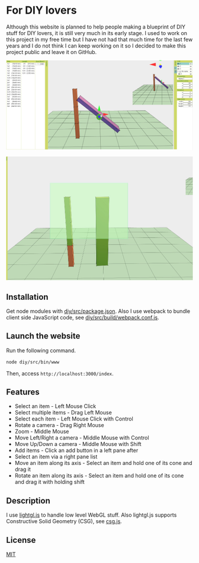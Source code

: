 # For DIY lovers

Although this website is planned to help people making a blueprint of DIY stuff for DIY lovers, it is still very much in its early stage. I used to work on this project in my free time but I have not had that much time for the last few years and I do not think I can keep working on it so I decided to make this project public and leave it on GitHub.

![Screen Shot 1](diy1.jpg)

![Screen Shot 2](diy2.jpg)

## Installation

Get node modules with [diy/src/package.json](./src/package.json). Also I use webpack to bundle client side JavaScript code, see [diy/src/build/webpack.conf.js](./src/build/webpack.conf.js).

## Launch the website

Run the following command.

```bash
node diy/src/bin/www
```
Then, access `http://localhost:3000/index`.

## Features

* Select an item - Left Mouse Click
* Select multiple items - Drag Left Mouse
* Select each item - Left Mouse Click with Control
* Rotate a camera - Drag Right Mouse
* Zoom - Middle Mouse
* Move Left/Right a camera - Middle Mouse with Control
* Move Up/Down a camera - Middle Mouse with Shift
* Add items - Click an add button in a left pane after 
* Select an item via a right pane list 
* Move an item along its axis - Select an item and hold one of its cone and drag it
* Rotate an item along its axis - Select an item and hold one of its cone and drag it with holding shift

## Description

I use [lightgl.js](./src/vuejs/lib/lightgl.js) to handle low level WebGL stuff. Also lightgl.js supports Constructive Solid Geometry (CSG), see [csg.js](./src/vuejs/lib/csg.js). 

## License
[MIT](https://choosealicense.com/licenses/mit/)

